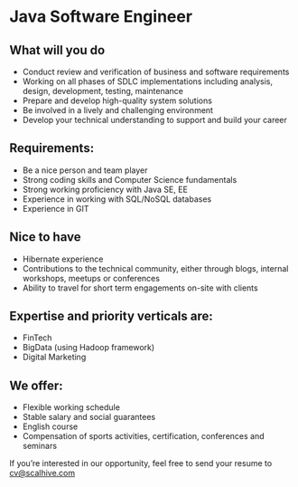 # Java Software Engineer

## What will you do
- Conduct review and verification of business and software requirements
- Working on all phases of SDLC implementations including analysis, design, development, testing, maintenance
- Prepare and develop high-quality system solutions
- Be involved in a lively and challenging environment
- Develop your technical understanding to support and build your career


## Requirements:
- Be a nice person and team player
- Strong coding skills and Computer Science fundamentals
- Strong working proficiency with Java SE, EE
- Experience in working with SQL/NoSQL databases
- Experience in GIT


## Nice to have
- Hibernate experience
- Contributions to the technical community, either through blogs, internal workshops, meetups or conferences
- Ability to travel for short term engagements on-site with clients


## Expertise and priority verticals are:
- FinTech
- BigData (using Hadoop framework)
- Digital Marketing


## We offer:
- Flexible working schedule
- Stable salary and social guarantees
- English course
- Compensation of sports activities, certification, conferences and seminars


If you’re interested in our opportunity, feel free to send your resume to
cv@scalhive.com

